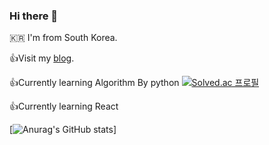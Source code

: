 ### Hi there 👋

🇰🇷 I'm from South Korea.  



👍Visit my [blog](https://koreanddinghwan.github.io/). 

👍Currently learning Algorithm By python 
[![Solved.ac
프로필](http://mazassumnida.wtf/api/mini/generate_badge?boj=rkdaudghks99)](https://github.com/mazassumnida/mazassumnida)

👍Currently learning React
 
[![Anurag's GitHub stats](https://github-readme-stats.vercel.app/api?username=koreanddinghwan)]
